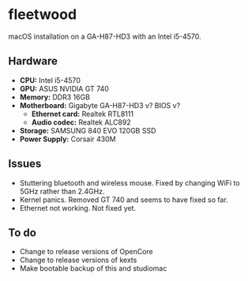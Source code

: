 # fleetwood

macOS installation on a GA-H87-HD3 with an Intel i5-4570.

## Hardware

- **CPU:** Intel i5-4570
- **GPU:** ASUS NVIDIA GT 740
- **Memory:** DDR3 16GB
- **Motherboard:** Gigabyte GA-H87-HD3 v? BIOS v?
  - **Ethernet card:** Realtek RTL8111
  - **Audio codec:** Realtek ALC892
- **Storage:** SAMSUNG 840 EVO 120GB SSD
- **Power Supply:** Corsair 430M

## Issues

- Stuttering bluetooth and wireless mouse. Fixed by changing WiFi to 5GHz rather than 2.4GHz.
- Kernel panics. Removed GT 740 and seems to have fixed so far.
- Ethernet not working. Not fixed yet.

## To do

- Change to release versions of OpenCore
- Change to release versions of kexts
- Make bootable backup of this and studiomac
